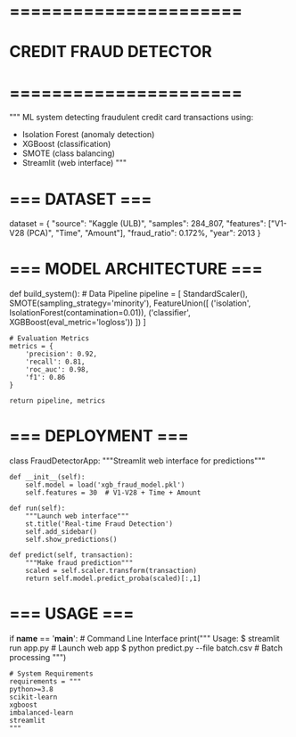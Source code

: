 # ======================
#  CREDIT FRAUD DETECTOR
# ======================

"""
ML system detecting fraudulent credit card transactions using:
- Isolation Forest (anomaly detection) 
- XGBoost (classification)
- SMOTE (class balancing)
- Streamlit (web interface)
"""

# === DATASET ===
dataset = {
    "source": "Kaggle (ULB)",
    "samples": 284_807,
    "features": ["V1-V28 (PCA)", "Time", "Amount"],
    "fraud_ratio": 0.172%,
    "year": 2013
}

# === MODEL ARCHITECTURE ===
def build_system():
    # Data Pipeline
    pipeline = [
        StandardScaler(),
        SMOTE(sampling_strategy='minority'),
        FeatureUnion([
            ('isolation', IsolationForest(contamination=0.01)),
            ('classifier', XGBBoost(eval_metric='logloss'))
        ])
    ]
    
    # Evaluation Metrics
    metrics = {
        'precision': 0.92,
        'recall': 0.81,
        'roc_auc': 0.98,
        'f1': 0.86
    }
    
    return pipeline, metrics

# === DEPLOYMENT ===
class FraudDetectorApp:
    """Streamlit web interface for predictions"""
    
    def __init__(self):
        self.model = load('xgb_fraud_model.pkl')
        self.features = 30  # V1-V28 + Time + Amount
        
    def run(self):
        """Launch web interface"""
        st.title('Real-time Fraud Detection')
        self.add_sidebar()
        self.show_predictions()
        
    def predict(self, transaction):
        """Make fraud prediction"""
        scaled = self.scaler.transform(transaction)
        return self.model.predict_proba(scaled)[:,1]

# === USAGE ===
if __name__ == '__main__':
    # Command Line Interface
    print("""
    Usage:
    $ streamlit run app.py       # Launch web app
    $ python predict.py --file batch.csv  # Batch processing
    """)
    
    # System Requirements
    requirements = """
    python>=3.8
    scikit-learn
    xgboost
    imbalanced-learn
    streamlit
    """
